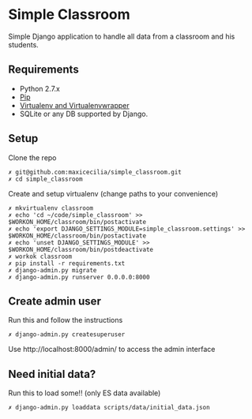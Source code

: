# Simple Classroom
Simple Django application to handle all data from a classroom and his students.

## Requirements
* Python 2.7.x
* [Pip](https://pip.pypa.io/en/latest/installing.html)
* [Virtualenv and Virtualenvwrapper](http://virtualenvwrapper.readthedocs.org/en/latest/install.html)
* SQLite or any DB supported by Django.

## Setup
Clone the repo
```
✗ git@github.com:maxicecilia/simple_classroom.git
✗ cd simple_classroom
```
Create and setup virtualenv (change paths to your convenience)
```
✗ mkvirtualenv classroom
✗ echo 'cd ~/code/simple_classroom' >> $WORKON_HOME/classroom/bin/postactivate
✗ echo 'export DJANGO_SETTINGS_MODULE=simple_classroom.settings' >> $WORKON_HOME/classroom/bin/postactivate
✗ echo 'unset DJANGO_SETTINGS_MODULE' >> $WORKON_HOME/classroom/bin/postdeactivate
✗ workok classroom
✗ pip install -r requirements.txt
✗ django-admin.py migrate
✗ django-admin.py runserver 0.0.0.0:8000
```

## Create admin user
Run this and follow the instructions
```
✗ django-admin.py createsuperuser
```
Use http://localhost:8000/admin/ to access the admin interface

## Need initial data?
Run this to load some!! (only ES data available)
```
✗ django-admin.py loaddata scripts/data/initial_data.json
```
